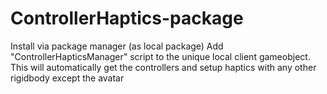 # ControllerHaptics-package

Install via package manager (as local package)
Add "ControllerHapticsManager" script to the unique local client gameobject. This will automatically get the controllers and setup haptics with any other rigidbody except the avatar
